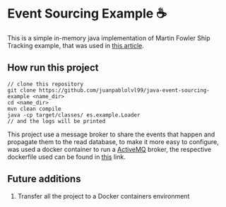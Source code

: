 # Event Sourcing Example :coffee:

This is a simple in-memory java implementation of Martin Fowler Ship Tracking example, that was used in [this article](https://martinfowler.com/eaaDev/EventSourcing.html).

## How run this project

```
// clone this repository
git clone https://github.com/juanpablolvl99/java-event-sourcing-example <name_dir>
cd <name_dir>
mvn clean compile
java -cp target/classes/ es.example.Loader
// and the logs will be printed
```

This project use a message broker to share the events that happen and propagate them to the read database, to make it more easy to configure, was used a docker container to run a [ActiveMQ](http://activemq.apache.org/) broker, the respective dockerfile used can be found in [this](https://github.com/juanpablolvl99/alpine-activemq-dockerfile) link.

## Future additions

1. Transfer all the project to a Docker containers environment
